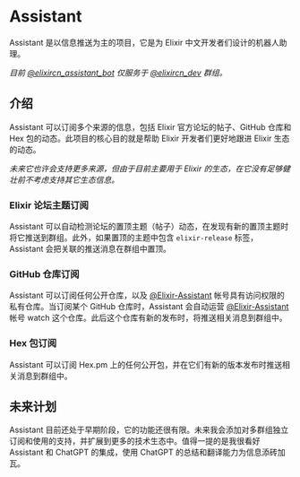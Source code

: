 # Assistant

Assistant 是以信息推送为主的项目，它是为 Elixir 中文开发者们设计的机器人助理。

_目前 [@elixircn_assistant_bot](https://t.me/elixircn_assistant_bot) 仅服务于 [@elixircn_dev](https://t.me/elixircn_dev) 群组。_

## 介绍

Assistant 可以订阅多个来源的信息，包括 Elixir 官方论坛的帖子、GitHub 仓库和 Hex 包的动态。此项目的核心目的就是帮助 Elixir 开发者们更好地跟进 Elixir 生态的动态。

_未来它也许会支持更多来源，但由于目前主要用于 Elixir 的生态，在它没有足够健壮前不考虑支持其它生态信息。_

### Elixir 论坛主题订阅

Assistant 可以自动检测论坛的置顶主题（帖子）动态，在发现有新的置顶主题时将它推送到群组。此外，如果置顶的主题中包含 `elixir-release` 标签，Assistant 会把关联的推送消息在群组中置顶。

### GitHub 仓库订阅

Assistant 可以订阅任何公开仓库，以及 [@Elixir-Assistant](https://github.com/Elixir-Assistant) 帐号具有访问权限的私有仓库。当订阅某个 GitHub 仓库时，Assistant 会自动运营 [@Elixir-Assistant](https://github.com/Elixir-Assistant) 帐号 watch 这个仓库。此后这个仓库有新的发布时，将推送相关消息到群组中。

### Hex 包订阅

Assistant 可以订阅 Hex.pm 上的任何公开包，并在它们有新的版本发布时推送相关消息到群组中。

## 未来计划

Assistant 目前还处于早期阶段，它的功能还很有限。未来我会添加对多群组独立订阅和使用的支持，并扩展到更多的技术生态中。值得一提的是我很看好 Assistant 和 ChatGPT 的集成，使用 ChatGPT 的总结和翻译能力为信息添砖加瓦。
